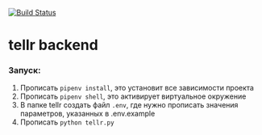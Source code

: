 [![Build Status](https://travis-ci.org/arf1e/tellr__backend.svg?branch=master)](https://travis-ci.org/arf1e/tellr__backend)
# tellr backend

### Запуск:
1. Прописать `pipenv install`, это установит все зависимости проекта
2. Прописать `pipenv shell`, это активирует виртуальное окружение
3. В папке tellr создать файл `.env`, где нужно прописать значения параметров, указанных в .env.example
4. Прописать `python tellr.py`

